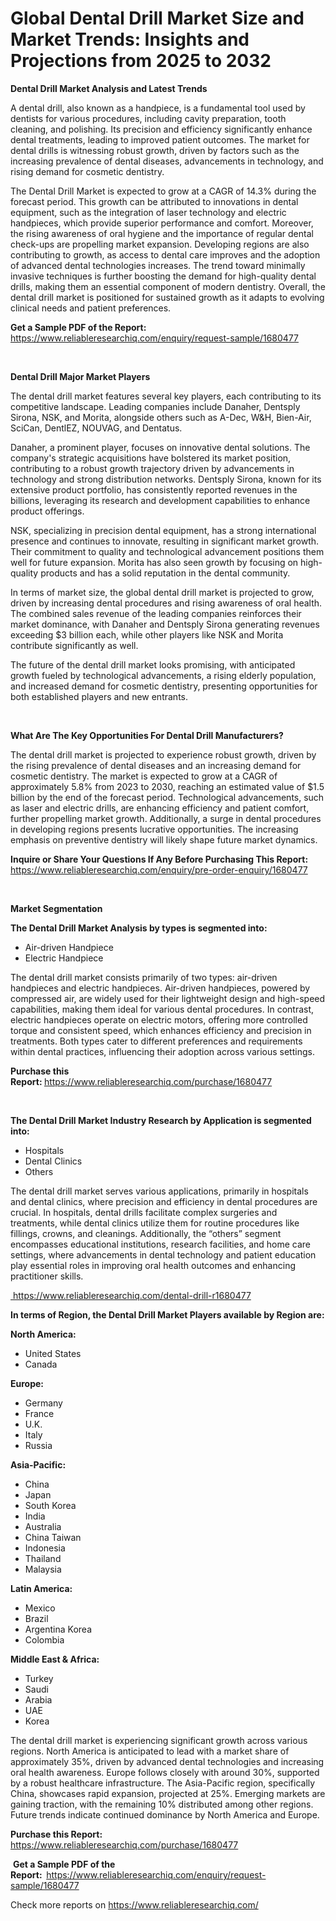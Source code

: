 <p><h1>Global Dental Drill Market Size and Market Trends: Insights and Projections from 2025 to 2032</h1></p><p><strong>Dental Drill Market Analysis and Latest Trends</strong></p>
<p><p>A dental drill, also known as a handpiece, is a fundamental tool used by dentists for various procedures, including cavity preparation, tooth cleaning, and polishing. Its precision and efficiency significantly enhance dental treatments, leading to improved patient outcomes. The market for dental drills is witnessing robust growth, driven by factors such as the increasing prevalence of dental diseases, advancements in technology, and rising demand for cosmetic dentistry. </p><p>The Dental Drill Market is expected to grow at a CAGR of 14.3% during the forecast period. This growth can be attributed to innovations in dental equipment, such as the integration of laser technology and electric handpieces, which provide superior performance and comfort. Moreover, the rising awareness of oral hygiene and the importance of regular dental check-ups are propelling market expansion. Developing regions are also contributing to growth, as access to dental care improves and the adoption of advanced dental technologies increases. The trend toward minimally invasive techniques is further boosting the demand for high-quality dental drills, making them an essential component of modern dentistry. Overall, the dental drill market is positioned for sustained growth as it adapts to evolving clinical needs and patient preferences.</p></p>
<p><strong>Get a Sample PDF of the Report:&nbsp;</strong> <a href="https://www.reliableresearchiq.com/enquiry/request-sample/1680477?utm_campaign=2443&utm_medium=2&utm_source=Github&utm_content=ia&utm_term=04032025&utm_id=dental-drill">https://www.reliableresearchiq.com/enquiry/request-sample/1680477</a></p>
<p>&nbsp;</p>
<p><strong>Dental Drill Major Market Players</strong></p>
<p><p>The dental drill market features several key players, each contributing to its competitive landscape. Leading companies include Danaher, Dentsply Sirona, NSK, and Morita, alongside others such as A-Dec, W&H, Bien-Air, SciCan, DentlEZ, NOUVAG, and Dentatus. </p><p>Danaher, a prominent player, focuses on innovative dental solutions. The company's strategic acquisitions have bolstered its market position, contributing to a robust growth trajectory driven by advancements in technology and strong distribution networks. Dentsply Sirona, known for its extensive product portfolio, has consistently reported revenues in the billions, leveraging its research and development capabilities to enhance product offerings.</p><p>NSK, specializing in precision dental equipment, has a strong international presence and continues to innovate, resulting in significant market growth. Their commitment to quality and technological advancement positions them well for future expansion. Morita has also seen growth by focusing on high-quality products and has a solid reputation in the dental community.</p><p>In terms of market size, the global dental drill market is projected to grow, driven by increasing dental procedures and rising awareness of oral health. The combined sales revenue of the leading companies reinforces their market dominance, with Danaher and Dentsply Sirona generating revenues exceeding $3 billion each, while other players like NSK and Morita contribute significantly as well. </p><p>The future of the dental drill market looks promising, with anticipated growth fueled by technological advancements, a rising elderly population, and increased demand for cosmetic dentistry, presenting opportunities for both established players and new entrants.</p></p>
<p>&nbsp;</p>
<p><strong>What Are The Key Opportunities For Dental Drill Manufacturers?</strong></p>
<p><p>The dental drill market is projected to experience robust growth, driven by the rising prevalence of dental diseases and an increasing demand for cosmetic dentistry. The market is expected to grow at a CAGR of approximately 5.8% from 2023 to 2030, reaching an estimated value of $1.5 billion by the end of the forecast period. Technological advancements, such as laser and electric drills, are enhancing efficiency and patient comfort, further propelling market growth. Additionally, a surge in dental procedures in developing regions presents lucrative opportunities. The increasing emphasis on preventive dentistry will likely shape future market dynamics.</p></p>
<p><strong>Inquire or Share Your Questions If Any Before Purchasing This Report:</strong> <a href="https://www.reliableresearchiq.com/enquiry/pre-order-enquiry/1680477?utm_campaign=2443&utm_medium=2&utm_source=Github&utm_content=ia&utm_term=04032025&utm_id=dental-drill">https://www.reliableresearchiq.com/enquiry/pre-order-enquiry/1680477</a></p>
<p>&nbsp;</p>
<p><strong>Market Segmentation</strong></p>
<p><strong>The Dental Drill Market Analysis by types is segmented into:</strong></p>
<p><ul><li>Air-driven Handpiece</li><li>Electric Handpiece</li></ul></p>
<p><p>The dental drill market consists primarily of two types: air-driven handpieces and electric handpieces. Air-driven handpieces, powered by compressed air, are widely used for their lightweight design and high-speed capabilities, making them ideal for various dental procedures. In contrast, electric handpieces operate on electric motors, offering more controlled torque and consistent speed, which enhances efficiency and precision in treatments. Both types cater to different preferences and requirements within dental practices, influencing their adoption across various settings.</p></p>
<p><strong>Purchase this Report:&nbsp;</strong><a href="https://www.reliableresearchiq.com/purchase/1680477?utm_campaign=2443&utm_medium=2&utm_source=Github&utm_content=ia&utm_term=04032025&utm_id=dental-drill">https://www.reliableresearchiq.com/purchase/1680477</a></p>
<p>&nbsp;</p>
<p><strong>The Dental Drill Market Industry Research by Application is segmented into:</strong></p>
<p><ul><li>Hospitals</li><li>Dental Clinics</li><li>Others</li></ul></p>
<p><p>The dental drill market serves various applications, primarily in hospitals and dental clinics, where precision and efficiency in dental procedures are crucial. In hospitals, dental drills facilitate complex surgeries and treatments, while dental clinics utilize them for routine procedures like fillings, crowns, and cleanings. Additionally, the “others” segment encompasses educational institutions, research facilities, and home care settings, where advancements in dental technology and patient education play essential roles in improving oral health outcomes and enhancing practitioner skills.</p></p>
<p><a href="https://www.reliableresearchiq.com/dental-drill-r1680477?utm_campaign=2443&utm_medium=2&utm_source=Github&utm_content=ia&utm_term=04032025&utm_id=dental-drill">&nbsp;https://www.reliableresearchiq.com/dental-drill-r1680477</a></p>
<p><strong>In terms of Region, the Dental Drill Market Players available by Region are:</strong></p>
<p>
    <p> <strong> North America: </strong>
        <ul>
            <li>United States</li>
            <li>Canada</li>
        </ul>
        </p> 
    <p> <strong> Europe: </strong>
        <ul>
            <li>Germany</li>
            <li>France</li>
            <li>U.K.</li>
            <li>Italy</li>
            <li>Russia</li>
        </ul>
        </p> 
    <p> <strong> Asia-Pacific: </strong>
        <ul>
            <li>China</li>
            <li>Japan</li>
            <li>South Korea</li>
            <li>India</li>
            <li>Australia</li>
            <li>China Taiwan</li>
            <li>Indonesia</li>
            <li>Thailand</li>
            <li>Malaysia</li>
        </ul>
        </p> 
    <p> <strong> Latin America: </strong>
        <ul>
            <li>Mexico</li>
            <li>Brazil</li>
            <li>Argentina Korea</li>
            <li>Colombia</li>
        </ul>
        </p> 
    <p> <strong> Middle East & Africa: </strong>
        <ul>
            <li>Turkey</li>
            <li>Saudi</li>
            <li>Arabia</li>
            <li>UAE</li>
            <li>Korea</li>
        </ul>
    </p>
    </p>
<p><p>The dental drill market is experiencing significant growth across various regions. North America is anticipated to lead with a market share of approximately 35%, driven by advanced dental technologies and increasing oral health awareness. Europe follows closely with around 30%, supported by a robust healthcare infrastructure. The Asia-Pacific region, specifically China, showcases rapid expansion, projected at 25%. Emerging markets are gaining traction, with the remaining 10% distributed among other regions. Future trends indicate continued dominance by North America and Europe.</p></p>
<p><strong>Purchase this Report: </strong><a href="https://www.reliableresearchiq.com/purchase/1680477?utm_campaign=2443&utm_medium=2&utm_source=Github&utm_content=ia&utm_term=04032025&utm_id=dental-drill">https://www.reliableresearchiq.com/purchase/1680477</a></p>
<p>&nbsp;<strong>Get a Sample PDF of the Report:&nbsp;&nbsp;</strong><a href="https://www.reliableresearchiq.com/enquiry/request-sample/1680477?utm_campaign=2443&utm_medium=2&utm_source=Github&utm_content=ia&utm_term=04032025&utm_id=dental-drill">https://www.reliableresearchiq.com/enquiry/request-sample/1680477</a></p>
<p><strong></strong></p>
<p>Check more reports on <a href="https://www.reliableresearchiq.com/?utm_campaign=2443&utm_medium=2&utm_source=Github&utm_content=ia&utm_term=04032025&utm_id=dental-drill">https://www.reliableresearchiq.com/</a></p>